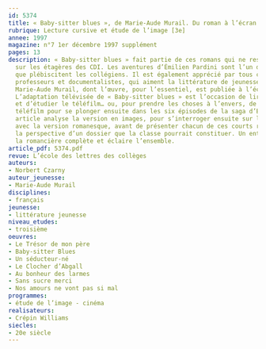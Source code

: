 ```yaml
---
id: 5374
title: « Baby-sitter blues », de Marie-Aude Murail. Du roman à l’écran
rubrique: Lecture cursive et étude de l’image [3e]
annee: 1997
magazine: n°7 1er décembre 1997 supplément
pages: 13
description: « Baby-sitter blues » fait partie de ces romans qui ne restent pas longtemps
  sur les étagères des CDI. Les aventures d’Émilien Pardini sont l’un de ces livres
  que plébiscitent les collégiens. Il est également apprécié par tous ceux, notamment
  professeurs et documentalistes, qui aiment la littérature de jeunesse et connaissent
  Marie-Aude Murail, dont l’œuvre, pour l’essentiel, est publiée à l’école des loisirs.
  L’adaptation télévisée de « Baby-sitter blues » est l’occasion de lire l’ouvrage
  et d’étudier le téléfilm… ou, pour prendre les choses à l’envers, de regarder le
  téléfilm pour se plonger ensuite dans les six épisodes de la saga d’Émilien. Cet
  article analyse la version en images, pour s’interroger ensuite sur les différences
  avec la version romanesque, avant de présenter chacun de ces courts romans dans
  la perspective d’un dossier que la classe pourrait constituer. Un entretien avec
  la romancière complète et éclaire l’ensemble.
article_pdf: 5374.pdf
revue: L’école des lettres des collèges
auteurs:
- Norbert Czarny
auteur_jeunesse:
- Marie-Aude Murail
disciplines:
- français
jeunesse:
- littérature jeunesse
niveau_etudes:
- troisième
oeuvres:
- Le Trésor de mon père
- Baby-sitter Blues
- Un séducteur-né
- Le Clocher d’Abgall
- Au bonheur des larmes
- Sans sucre merci
- Nos amours ne vont pas si mal
programmes:
- étude de l’image - cinéma
realisateurs:
- Crépin Williams
siecles:
- 20e siècle
---
```

